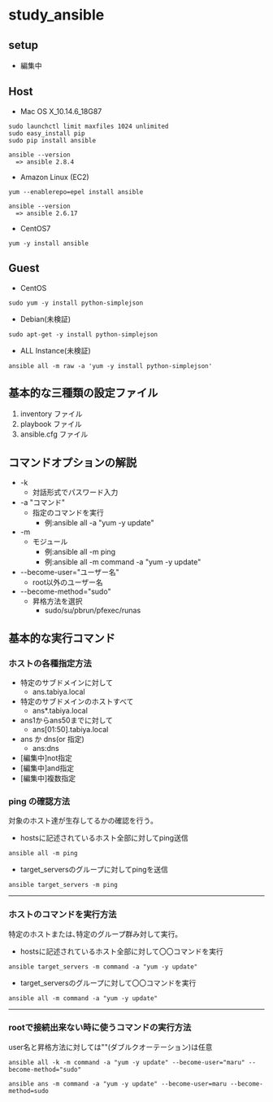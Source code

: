 # study_ansible

## setup

- 編集中
<!-- 
```
sudo yum -y install ansible
git clone git://github.com/ansible/ansible.git
cd ./ansible
make rpm
sudo rpm -Uvh ~/rpmbuild/ansible-*.noarch.rpm
``` -->

## Host

- Mac OS X_10.14.6_18G87

```
sudo launchctl limit maxfiles 1024 unlimited
sudo easy_install pip
sudo pip install ansible

ansible --version
  => ansible 2.8.4
```

- Amazon Linux (EC2)

```
yum --enablerepo=epel install ansible

ansible --version
  => ansible 2.6.17
```

- CentOS7

```
yum -y install ansible
```

## Guest

- CentOS

```
sudo yum -y install python-simplejson
```

- Debian(未検証)

```
sudo apt-get -y install python-simplejson
```

- ALL Instance(未検証)

```
ansible all -m raw -a 'yum -y install python-simplejson'
```

## 基本的な三種類の設定ファイル

1. inventory ファイル
2. playbook ファイル
3. ansible.cfg ファイル

## コマンドオプションの解説

- -k
  - 対話形式でパスワード入力
- -a "コマンド"
  - 指定のコマンドを実行
    - 例:ansible all -a "yum -y update"
- -m
  - モジュール
    - 例:ansible all -m ping
    - 例:ansible all -m command -a "yum -y update"
- --become-user="ユーザー名"
  - root以外のユーザー名
- --become-method="sudo"
  - 昇格方法を選択
    - sudo/su/pbrun/pfexec/runas


## 基本的な実行コマンド

### ホストの各種指定方法

- 特定のサブドメインに対して
  - ans.tabiya.local
- 特定のサブドメインのホストすべて
  - ans*.tabiya.local
- ans1からans50までに対して
  - ans[01:50].tabiya.local
- ans か dns(or 指定)
  - ans:dns
- [編集中]not指定
- [編集中]and指定
- [編集中]複数指定

### ping の確認方法

対象のホスト達が生存してるかの確認を行う｡

- hostsに記述されているホスト全部に対してping送信
```
ansible all -m ping
```

- target_serversのグループに対してpingを送信
```
ansible target_servers -m ping
```

---

### ホストのコマンドを実行方法

特定のホストまたは､特定のグループ群み対して実行｡

- hostsに記述されているホスト全部に対して〇〇コマンドを実行

```
ansible target_servers -m command -a "yum -y update"
```

- target_serversのグループに対して〇〇コマンドを実行

```
ansible all -m command -a "yum -y update"
```

---

### rootで接続出来ない時に使うコマンドの実行方法

user名と昇格方法に対しては""(ダブルクオーテーション)は任意

```
ansible all -k -m command -a "yum -y update" --become-user="maru" --become-method="sudo"
```

```
ansible ans -m command -a "yum -y update" --become-user=maru --become-method=sudo
```
